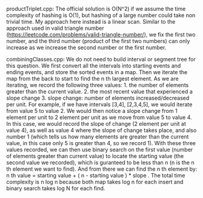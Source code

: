 productTriplet.cpp: The official solution is O(N^2) if we assume the time complexity of hashing is O(1), but hashing of a large number could take non trivial time. My approach here instead is a linear scan. Similar to the approach used in valid triangle number (https://leetcode.com/problems/valid-triangle-number/), we fix the first two number, and the third number (product of the first two numbers) can only increase as we increase the second number or the first number. 

combiningClasses.cpp: We do not need to build interval or segment tree for this question. We first convert all the intervals into starting events and ending events, and store the sorted events in a map. Then we iterate the map from the back to start to find the n th largest element. As we are iterating, we record the following three values: 1. the number of elements greater than the current value. 2. the most recent value that experienced a slope change 3. slope change: number of elements increased/decreased per unit. For example, if we have intervals \[3,4], \[2,3,4,5], we would iterate from value 5 to value 2. We would then notice a slope change from 1 element per unit to 2 element per unit as we move from value 5 to value 4. In this case, we would record the slope of change (2 element per unit at value 4), as well as value 4 where the slope of change takes place, and also number 1 (which tells us how many elements are greater than the current value, in this case only 5 is greater than 4, so we record 1). With these three values recorded, we can then use binary search on the first value (number of elements greater than current value) to locate the starting value (the second value we recorded), which is guranteed to be less than n (n is the n th element we want to find). And from there we can find the n th element by: n th value = starting value + ( n - starting value ) * slope . The total time complexity is n log n because both map takes log n for each insert and binary search takes log N for each find.    
